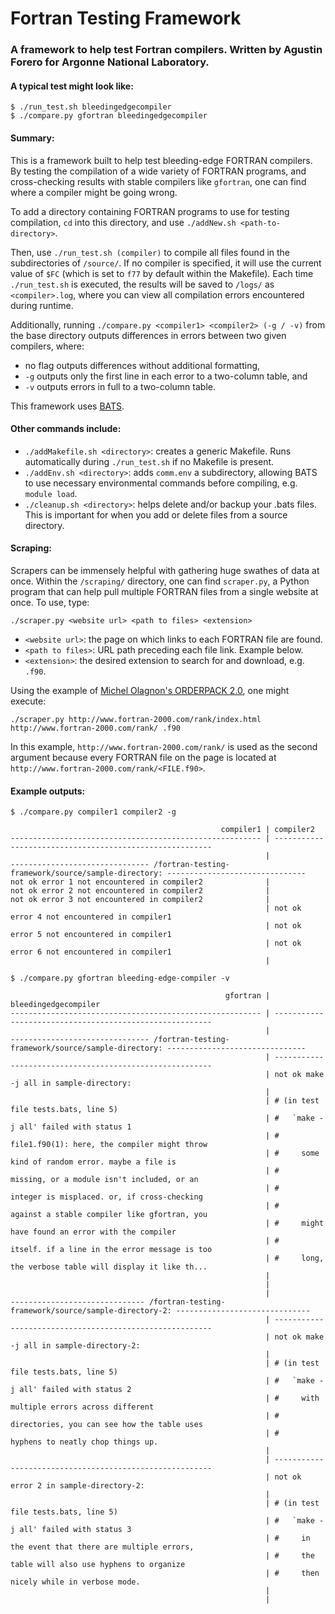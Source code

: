 # Fortran Testing Framework #
### A framework to help test Fortran compilers. Written by Agustin Forero for Argonne National Laboratory. ###

#### A typical test might look like: ####
```
$ ./run_test.sh bleedingedgecompiler
$ ./compare.py gfortran bleedingedgecompiler
```

#### Summary: ####
This is a framework built to help test bleeding-edge FORTRAN compilers. By testing the 
compilation of a wide variety of FORTRAN programs, and cross-checking results with stable 
compilers like `gfortran`, one can find where a compiler might be going wrong.

To add a directory containing FORTRAN programs to use for testing compilation, `cd` into 
this directory, and use `./addNew.sh <path-to-directory>`.

Then, use `./run_test.sh (compiler)` to compile all files found in the subdirectories of 
`/source/`. If no compiler is specified, it will use the current value of `$FC` (which is 
set to `f77` by default within the Makefile). Each time `./run_test.sh` is executed, the 
results will be saved to `/logs/` as `<compiler>.log`, where you can view all compilation 
errors encountered during runtime. 

Additionally, running `./compare.py <compiler1> <compiler2> (-g / -v)` from the base 
directory outputs differences in errors between two given compilers, where:

- no flag outputs differences without additional formatting,
- `-g` outputs only the first line in each error to a two-column table, and
- `-v` outputs errors in full to a two-column table.

This framework uses [BATS](https://github.com/bats-core/bats-core).

#### Other commands include: ####
- `./addMakefile.sh <directory>`: creates a generic Makefile. Runs automatically during `./run_test.sh` if no Makefile is present.
- `./addEnv.sh <directory>`: adds `comm.env` a subdirectory, allowing BATS to use necessary environmental commands before compiling, e.g. `module load`.
- `./cleanup.sh <directory>`: helps delete and/or backup your .bats files. This is important for when you add or delete files from a source directory.

#### Scraping: ####
Scrapers can be immensely helpful with gathering huge swathes of data at once. Within the 
`/scraping/` directory, one can find `scraper.py`, a Python program that can help pull multiple 
FORTRAN files from a single website at once. To use, type:

`./scraper.py <website url> <path to files> <extension>`

- `<website url>`: the page on which links to each FORTRAN file are found.
- `<path to files>`: URL path preceding each file link. Example below.
- `<extension>`: the desired extension to search for and download, e.g. `.f90`.

Using the example of [Michel Olagnon's ORDERPACK 2.0](http://www.fortran-2000.com/rank/index.html), one might execute:

`./scraper.py http://www.fortran-2000.com/rank/index.html http://www.fortran-2000.com/rank/ .f90`

In this example, `http://www.fortran-2000.com/rank/` is used as the second argument because 
every FORTRAN file on the page is located at `http://www.fortran-2000.com/rank/<FILE.f90>`.

#### Example outputs: ####

```
$ ./compare.py compiler1 compiler2 -g

                                               compiler1 | compiler2
-------------------------------------------------------- | --------------------------------------------------------
                                                         |
------------------------------- /fortran-testing-framework/source/sample-directory: -------------------------------
not ok error 1 not encountered in compiler2              |
not ok error 2 not encountered in compiler2              |
not ok error 3 not encountered in compiler2              |
                                                         | not ok error 4 not encountered in compiler1             
                                                         | not ok error 5 not encountered in compiler1             
                                                         | not ok error 6 not encountered in compiler1     
                                                         |

$ ./compare.py gfortran bleeding-edge-compiler -v

                                                gfortran | bleedingedgecompiler
-------------------------------------------------------- | --------------------------------------------------------
                                                         |
------------------------------- /fortran-testing-framework/source/sample-directory: -------------------------------
                                                         | --------------------------------------------------------
                                                         | not ok make -j all in sample-directory:                 
                                                         |
                                                         | # (in test file tests.bats, line 5)                     
                                                         | #   `make -j all' failed with status 1                  
                                                         | #     file1.f90(1): here, the compiler might throw      
                                                         | #     some kind of random error. maybe a file is        
                                                         | #     missing, or a module isn't included, or an        
                                                         | #     integer is misplaced. or, if cross-checking       
                                                         | #     against a stable compiler like gfortran, you      
                                                         | #     might have found an error with the compiler       
                                                         | #     itself. if a line in the error message is too     
                                                         | #     long, the verbose table will display it like th...
                                                         |                                                         
                                                         |
                                                         |
------------------------------ /fortran-testing-framework/source/sample-directory-2: ------------------------------
                                                         | --------------------------------------------------------
                                                         | not ok make -j all in sample-directory-2:               
                                                         |
                                                         | # (in test file tests.bats, line 5)                     
                                                         | #   `make -j all' failed with status 2                  
                                                         | #     with multiple errors across different   
                                                         | #     directories, you can see how the table uses       
                                                         | #     hyphens to neatly chop things up.                 
                                                         |                                                         
                                                         | --------------------------------------------------------
                                                         | not ok error 2 in sample-directory-2:                   
                                                         |
                                                         | # (in test file tests.bats, line 5)                     
                                                         | #   `make -j all' failed with status 3                  
                                                         | #     in the event that there are multiple errors,      
                                                         | #     the table will also use hyphens to organize       
                                                         | #     then nicely while in verbose mode.                
                                                         |                                                         
                                                         |
```